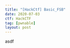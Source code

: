 ```yaml
---
title: "[HackCtf] Basic_FSB"
date: 2020-07-03
ctf: HackCTF
tag: [pwnable]
layout: post
---
```

asdf
